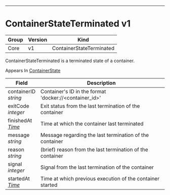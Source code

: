 

-----------
# ContainerStateTerminated v1



Group        | Version     | Kind
------------ | ---------- | -----------
Core | v1 | ContainerStateTerminated







ContainerStateTerminated is a terminated state of a container.

<aside class="notice">
Appears In <a href="#containerstate-v1">ContainerState</a> </aside>

Field        | Description
------------ | -----------
containerID <br /> *string*  | Container's ID in the format 'docker://<container_id>'
exitCode <br /> *integer*  | Exit status from the last termination of the container
finishedAt <br /> *[Time](#time-unversioned)*  | Time at which the container last terminated
message <br /> *string*  | Message regarding the last termination of the container
reason <br /> *string*  | (brief) reason from the last termination of the container
signal <br /> *integer*  | Signal from the last termination of the container
startedAt <br /> *[Time](#time-unversioned)*  | Time at which previous execution of the container started






